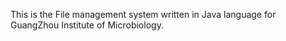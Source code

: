 This is the File management system written in Java language for GuangZhou Institute of Microbiology. 
